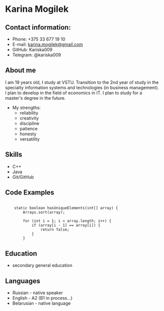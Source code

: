 # Karina Mogilek 

## Contact information:

* Phone: +375 33 677 19 10
* E-mail: karina.mogilek@gmail.com
* GitHub: Kariska009
* Telegram: @kariska009

## About me

I am 19 years old, I study at VSTU. Transition to the 2nd year of study in the specialty information systems and technologies (in business management). I plan to develop in the field of economics in IT. I plan to study for a master's degree in the future.

* My strengths:
  + reliability
  + creativity
  + discipline
  + patience
  + honesty
  + versatility
 
## Skills

* C++
* Java
* Git/GitHub

## Code Examples 

```

    static boolean hasUniqueElements(int[] array) {
        Arrays.sort(array);

        for (int i = 1; i < array.length; i++) {
            if (array[i - 1] == array[i]) {
                return false;
            }
        }

```

## Education 

* secondary general education

## Languages 

* Russian - native speaker
* English - A2 (B1 in process…)
* Belarusian - native language
